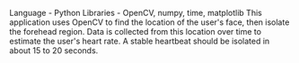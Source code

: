 Language - Python
Libraries - OpenCV, numpy, time, matplotlib
This application uses OpenCV to find the location of the user's face, then isolate the forehead region. 
Data is collected from this location over time to estimate the user's heart rate.
A stable heartbeat should be isolated in about 15 to 20 seconds.
